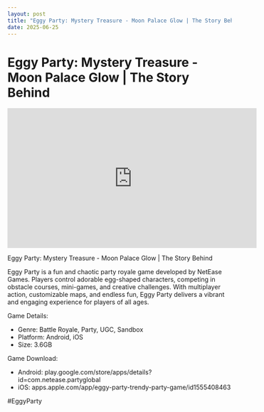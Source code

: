```yaml
---
layout: post
title: "Eggy Party: Mystery Treasure - Moon Palace Glow | The Story Behind"
date: 2025-06-25
---
```


<h1>Eggy Party: Mystery Treasure - Moon Palace Glow | The Story Behind</h1>

<iframe width="560" height="315" src="https://www.youtube.com/embed/I79seFgEyWE" frameborder="0" allowfullscreen></iframe>

<p>Eggy Party: Mystery Treasure - Moon Palace Glow | The Story Behind

Eggy Party is a fun and chaotic party royale game developed by NetEase Games. Players control adorable egg-shaped characters, competing in obstacle courses, mini-games, and creative challenges. With multiplayer action, customizable maps, and endless fun, Eggy Party delivers a vibrant and engaging experience for players of all ages.

Game Details:

- Genre: Battle Royale, Party, UGC, Sandbox
- Platform: Android, iOS
- Size: 3.6GB

Game Download:

- Android: play.google.com/store/apps/details?id=com.netease.partyglobal
- iOS: apps.apple.com/app/eggy-party-trendy-party-game/id1555408463

#EggyParty</p>
